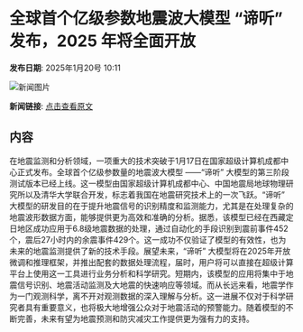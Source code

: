# 全球首个亿级参数地震波大模型 “谛听” 发布，2025 年将全面开放

**发布日期**: 2025年1月20号 10:11

![新闻图片](https://pic.chinaz.com/picmap/202308091546549527_5.jpg)

**新闻链接**: [点击查看原文](https://www.aibase.com/zh/news/14837)

## 内容

在地震监测和分析领域，一项重大的技术突破于1月17日在国家超级计算机成都中心正式发布。全球首个亿级参数量的地震波大模型 ——“谛听” 大模型的第三阶段测试版本已经上线。这一模型由国家超级计算机成都中心、中国地震局地球物理研究所以及清华大学联合开发，标志着我国在地震研究技术上的一次飞跃。“谛听” 大模型的研发目的在于提升地震信号的识别精度和监测能力，尤其是在处理复杂的地震波形数据方面，能够提供更为高效和准确的分析。据悉，该模型已经在西藏定日地区成功应用于6.8级地震数据的处理，通过自动化的手段识别到震前事件452个，震后27小时内的余震事件429个。这一成功不仅验证了模型的有效性，也为未来的地震监测提供了新的技术手段。展望未来，“谛听” 大模型将在2025年开放微调和推理框架，并推出配套的数据处理流程，届时，用户将可以直接在超级计算平台上使用这一工具进行业务分析和科学研究。短期内，该模型的应用将集中于地震信号识别、地震活动监测及大地震的快速响应等领域。而从长远来看，地震学作为一门观测科学，离不开对观测数据的深入理解与分析。这一进展不仅对于科学研究者具有重要意义，也将极大地增强公众对于地震活动的预警能力。随着模型的不断完善，未来有望为地震预测和防灾减灾工作提供更为强有力的支持。
